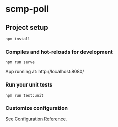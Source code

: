 # scmp-poll

## Project setup

```
npm install
```

### Compiles and hot-reloads for development

```
npm run serve
```

App running at:
http://localhost:8080/

### Run your unit tests

```
npm run test:unit
```

### Customize configuration

See [Configuration Reference](https://cli.vuejs.org/config/).
